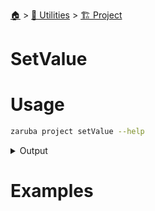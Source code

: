 <!--startTocHeader-->
[🏠](../../README.md) > [🔧 Utilities](../README.md) > [🏗️ Project](README.md)
# SetValue
<!--endTocHeader-->

# Usage

<!--startCode-->
```bash
zaruba project setValue --help
```
 
<details>
<summary>Output</summary>
 
```````
Set project value

Usage:
  zaruba project setValue <key> <value> [projectFile] [flags]

Flags:
  -h, --help   help for setValue
```````
</details>
<!--endCode-->

# Examples



<!--startTocSubtopic-->
<!--endTocSubtopic-->